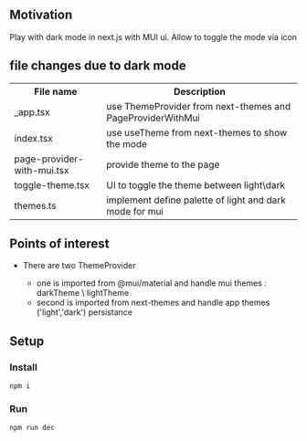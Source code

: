 <h2>Motivation</h2>
Play with dark mode in next.js with MUI ui. Allow to toggle the mode via icon

<h2>file changes due to dark mode</h2>
<table>
  <tr>
    <th>File name</th>
    <th>Description</th>
  </tr>
  <tr>
    <td>_app.tsx</td>
    <td>use ThemeProvider from next-themes and PageProviderWithMui</td>
  </tr>
  <tr>
    <td>index.tsx</td>
    <td>use useTheme from next-themes to show the mode</td>
  </tr>
  <tr>
    <td>page-provider-with-mui.tsx</td>
    <td>provide theme to the page</td>
  </tr>

<tr>
    <td>toggle-theme.tsx</td>
    <td>UI to toggle the theme between light\dark</td>
  </tr>

  <tr>
    <td>themes.ts</td>
    <td>implement define palette of light and dark mode for mui</td>
  </tr>


  
</table>


<h2>Points of interest</h2>
<ul>
<li>There are two ThemeProvider </li>
<ul>
<li>one is imported from @mui/material and handle mui themes : darkTheme \ lightTheme  </li>
<li>second is imported from next-themes and handle app themes ('light','dark') persistance</li>
</ul>
</ul>


<h2>Setup</h2>

<h3>Install</h3>

```
npm i
```

<h3>Run</h3>

```
npm run dec
```
